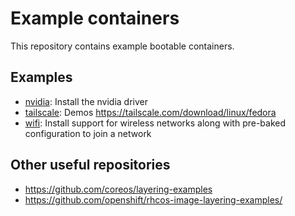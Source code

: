 # Example containers

This repository contains example bootable containers.

## Examples

- [nvidia](nvidia/): Install the nvidia driver
- [tailscale](tailscale/): Demos <https://tailscale.com/download/linux/fedora>
- [wifi](wifi/): Install support for wireless networks along with pre-baked
  configuration to join a network

## Other useful repositories

- <https://github.com/coreos/layering-examples>
- <https://github.com/openshift/rhcos-image-layering-examples/>
